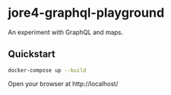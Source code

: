 # jore4-graphql-playground

An experiment with GraphQL and maps.

## Quickstart

```sh
docker-compose up --build
```

Open your browser at http://localhost/
